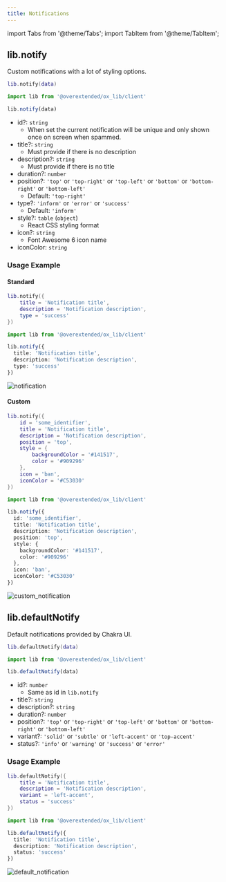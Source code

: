 ```yaml
---
title: Notifications
---
```


import Tabs from '@theme/Tabs';
import TabItem from '@theme/TabItem';

## lib.notify

Custom notifications with a lot of styling options.

<Tabs>
<TabItem value='Lua'>

```lua
lib.notify(data)
```

</TabItem>
<TabItem value='JS/TS'>

```ts
import lib from '@overextended/ox_lib/client'

lib.notify(data)
```

</TabItem>
</Tabs>

* id?: `string`
  * When set the current notification will be unique and only shown once on screen when spammed.
* title?: `string`
  * Must provide if there is no description
* description?: `string`
  * Must provide if there is no title
* duration?: `number`
* position?: `'top'` or `'top-right'` or `'top-left'` or `'bottom'` or `'bottom-right'` or `'bottom-left'`
  * Default: `'top-right'`
* type?: `'inform'` or `'error'` or `'success'`
  * Default: `'inform'`
* style?: `table` (`object`)
  * React CSS styling format
* icon?: `string`
  * Font Awesome 6 icon name
* iconColor: `string`

### Usage Example

#### Standard

<Tabs>
<TabItem value='Lua'>

```lua
lib.notify({
    title = 'Notification title',
    description = 'Notification description',
    type = 'success'
})
```

</TabItem>
<TabItem value='JS/TS'>

```ts
import lib from '@overextended/ox_lib/client'

lib.notify({
  title: 'Notification title',
  description: 'Notification description',
  type: 'success'
})
```

</TabItem>
</Tabs>

![notification](https://i.imgur.com/cRxJICO.png)

#### Custom

<Tabs>
<TabItem value='Lua'>

```lua
lib.notify({
    id = 'some_identifier',
    title = 'Notification title',
    description = 'Notification description',
    position = 'top',
    style = {
        backgroundColor = '#141517',
        color = '#909296'
    },
    icon = 'ban',
    iconColor = '#C53030'
})
```

</TabItem>
<TabItem value='JS/TS'>

```ts
import lib from '@overextended/ox_lib/client'

lib.notify({
  id: 'some_identifier',
  title: 'Notification title',
  description: 'Notification description',
  position: 'top',
  style: {
    backgroundColor: '#141517',
    color: '#909296'
  },
  icon: 'ban',
  iconColor: '#C53030'
})
```

</TabItem>
</Tabs>

![custom_notification](https://i.imgur.com/0EK5APp.png)

## lib.defaultNotify

Default notifications provided by Chakra UI.

<Tabs>
<TabItem value='Lua'>

```lua
lib.defaultNotify(data)
```

</TabItem>
<TabItem value='JS/TS'>

```ts
import lib from '@overextended/ox_lib/client'

lib.defaultNotify(data)
```

</TabItem>
</Tabs>

* id?: `number`
  * Same as id in `lib.notify`
* title?: `string`
* description?: `string`
* duration?: `number`
* position?: `'top'` or `'top-right'` or `'top-left'` or `'bottom'` or `'bottom-right'` or `'bottom-left'`
* variant?: `'solid'` or `'subtle'` or `'left-accent'` or `'top-accent'`
* status?: `'info'` or `'warning'` or `'success'` or `'error'`

### Usage Example

<Tabs>
<TabItem value='Lua'>

```lua
lib.defaultNotify({
    title = 'Notification title',
    description = 'Notification description',
    variant = 'left-accent',
    status = 'success'
})
```

</TabItem>
<TabItem value='JS/TS'>

```ts
import lib from '@overextended/ox_lib/client'

lib.defaultNotify({
  title: 'Notification title',
  description: 'Notification description',
  status: 'success'
})
```

</TabItem>
</Tabs>

![default_notification](https://i.imgur.com/EIibuY9.png)
